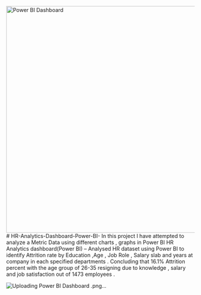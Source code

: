 <img width="605" alt="Power BI Dashboard " src="https://github.com/Twitter-gupta/HR-Analytics-Dashboard-Power-BI-/assets/164379382/948de8d9-405f-418e-a682-d0e2056312aa"># HR-Analytics-Dashboard-Power-BI-
In this project I have attempted to analyze a Metric Data using different charts , graphs in Power BI
HR Analytics dashboard(Power BI) – Analysed HR dataset using Power BI to identify Attrition rate by Education ,Age , Job Role , Salary slab and years at company in each specified departments . Concluding that 16.1%  Attrition percent with the age group of 26-35 resigning due to knowledge , salary  and job satisfaction out of 1473 employees .

![Uploading Power BI Dashboard .png…]()
